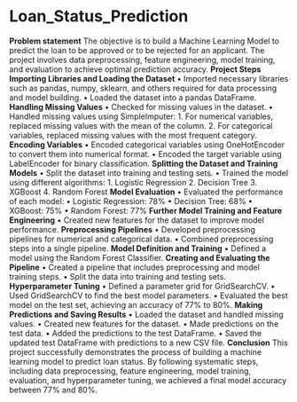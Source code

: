 # Loan_Status_Prediction
**Problem statement**
The objective is to build a Machine Learning Model to predict the loan to be approved or to be rejected for an applicant. The project involves data preprocessing, feature engineering, model training, and evaluation to achieve optimal prediction accuracy.
**Project Steps**
**Importing Libraries and Loading the Dataset**
•	Imported necessary libraries such as pandas, numpy, sklearn, and others required for data processing and model building.
•	Loaded the dataset into a pandas DataFrame.
**Handling Missing Values**
•	Checked for missing values in the dataset.
•	Handled missing values using SimpleImputer:
      1.	For numerical variables, replaced missing values with the mean of the column.
      2.	For categorical variables, replaced missing values with the most frequent category.
**Encoding Variables**
•	Encoded categorical variables using OneHotEncoder to convert them into numerical format.
•	Encoded the target variable using LabelEncoder for binary classification.
**Splitting the Dataset and Training Models**
•	Split the dataset into training and testing sets.
•	Trained the model using different algorithms:
      1.	Logistic Regression
      2.	Decision Tree
      3.	XGBoost
      4.	Random Forest
**Model Evaluation**
•	Evaluated the performance of each model:
•	Logistic Regression: 78%
•	Decision Tree: 68%
•	XGBoost: 75%
•	Random Forest: 77%
**Further Model Training and Feature Engineering**
•	Created new features for the dataset to improve model performance. 
**Preprocessing Pipelines**
•	Developed preprocessing pipelines for numerical and categorical data.
•	Combined preprocessing steps into a single pipeline.
**Model Definition and Training**
•	Defined a model using the Random Forest Classifier.
**Creating and Evaluating the Pipeline**
•	Created a pipeline that includes preprocessing and model training steps.
•	Split the data into training and testing sets.
**Hyperparameter Tuning**
•	Defined a parameter grid for GridSearchCV.
•	Used GridSearchCV to find the best model parameters.
•	Evaluated the best model on the test set, achieving an accuracy of 77% to 80%.
**Making Predictions and Saving Results**
•	Loaded the dataset and handled missing values.
•	Created new features for the dataset.
•	Made predictions on the test data.
•	Added the predictions to the test DataFrame.
•	Saved the updated test DataFrame with predictions to a new CSV file.
**Conclusion**
This project successfully demonstrates the process of building a machine learning model to predict loan status. By following systematic steps, including data preprocessing, feature engineering, model training, evaluation, and hyperparameter tuning, we achieved a final model accuracy between 77% and 80%.
